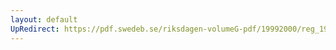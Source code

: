 ```yaml
---
layout: default
UpRedirect: https://pdf.swedeb.se/riksdagen-volumeG-pdf/19992000/reg_19992000/reg_19992000_0233.pdf
---
```

